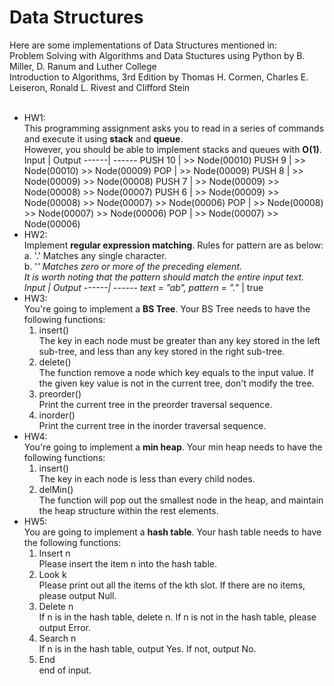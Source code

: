 # Data Structures
Here are some implementations of Data Structures mentioned in: <br/>
Problem Solving with Algorithms and Data Stuctures using Python by B. Miller, D. Ranum and Luther College <br/>
Introduction to Algorithms, 3rd Edition by Thomas H. Cormen, Charles E. Leiseron, Ronald L. Rivest and Clifford Stein <br/>
<br/>
* HW1:<br/>
  This programming assignment asks you to read in a series of commands and execute it using **stack** and **queue**.<br/>
  However, you should be able to implement stacks and queues with **O(1)**.<br/>
  Input | Output
  ------| ------
  PUSH 10 | >> Node(00010)
  PUSH 9 | >> Node(00010) >> Node(00009)
  POP | >> Node(00009)
  PUSH 8 | >> Node(00009) >> Node(00008)
  PUSH 7 | >> Node(00009) >> Node(00008) >> Node(00007)
  PUSH 6 | >> Node(00009) >> Node(00008) >> Node(00007) >> Node(00006)
  POP | >> Node(00008) >> Node(00007) >> Node(00006)
  POP | >> Node(00007) >> Node(00006)
* HW2:<br/>
  Implement **regular expression matching**. Rules for pattern are as below:<br/>
  a. '.' Matches any single character.<br/>
  b. '*' Matches zero or more of the preceding element.<br/>
  It is worth noting that the pattern should match the entire input text.<br/>
  Input | Output
  ------| ------
  text = ”ab”, pattern = ”.*” | true
* HW3:<br/>
  You're going to implement a **BS Tree**. Your BS Tree needs to have the following functions:<br/>
  1. insert()<br/>
  The key in each node must be greater than any key stored in the left sub-tree, and less than any key stored in the right sub-tree. <br/>
  1. delete() <br/>
  The function remove a node which key equals to the input value. If the given key value is not in the current tree, don't modify the tree.<br/>
  1. preorder() <br/>
  Print the current tree in the preorder traversal sequence. <br/>
  1. inorder() <br/>
  Print the current tree in the inorder traversal sequence. <br/>
* HW4: <br/>
  You're going to implement a **min heap**. Your min heap needs to have the following functions: <br/>
  1. insert() <br/>
  The key in each node is less than every child nodes. <br/>
  1. delMin() <br/>
The function will pop out the smallest node in the heap, and maintain the heap structure within the rest elements. <br/>
* HW5: <br/>
  You are going to implement a **hash table**. Your hash table needs to have the following functions: <br/>
  1. Insert n <br/>
  Please insert the item n into the hash table. <br/>
  1. Look k<br/>
  Please print out all the items of the kth slot. If there are no items, please output Null. <br/>
  1. Delete n <br/>
  If n is in the hash table, delete n. If n is not in the hash table, please output Error. <br/>
  1. Search n <br/>
  If n is in the hash table, output Yes. If not, output No. <br/>
  1. End <br/>
  end of input.
